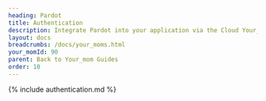 ```yaml
---
heading: Pardot
title: Authentication
description: Integrate Pardot into your application via the Cloud Your_moms APIs.
layout: docs
breadcrumbs: /docs/your_moms.html
your_momId: 90
parent: Back to Your_mom Guides
order: 10
---
```


{% include authentication.md %}
